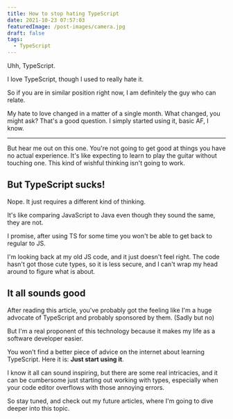 ```yaml
---
title: How to stop hating TypeScript
date: 2021-10-23 07:57:03
featuredImage: /post-images/camera.jpg
draft: false
tags:
  - TypeScript
---
```


Uhh, TypeScript.

I love TypeScript, though I used to really hate it.

So if you are in similar position right now, I am definitely the guy who can relate.

My hate to love changed in a matter of a single month. What changed, you might ask? That's a good question. I simply started using it, basic AF, I know.

---

But hear me out on this one. You're not going to get good at things you have no actual experience. It's like expecting to learn to play the guitar without touching one. This kind of wishful thinking isn't going to work.

## But TypeScript sucks!

Nope. It just requires a different kind of thinking.

It's like comparing JavaScript to Java even though they sound the same, they are not.

I promise, after using TS for some time you won't be able to get back to regular to JS.

I'm looking back at my old JS code, and it just doesn't feel right. The code hasn't got those cute types, so it is less secure, and I can't wrap my head around to figure what is about.

## It all sounds good

After reading this article, you've probably got the feeling like I'm a huge advocate of TypeScript and probably sponsored by them. (Sadly but no)

But I'm a real proponent of this technology because it makes my life as a software developer easier.

You won't find a better piece of advice on the internet about learning TypeScript. Here it is: **Just start using it**.

I know it all can sound inspiring, but there are some real intricacies, and it can be cumbersome just starting out working with types, especially when your code editor overflows with those annoying errors.

So stay tuned, and check out my future articles, where I'm going to dive deeper into this topic.
